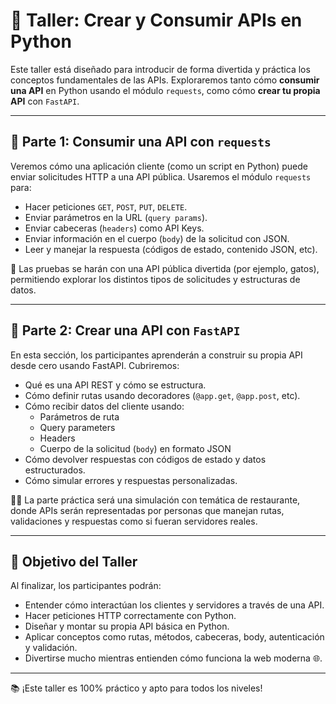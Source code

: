 # 🐧 Taller: Crear y Consumir APIs en Python

Este taller está diseñado para introducir de forma divertida y práctica los conceptos fundamentales de las APIs. Exploraremos tanto cómo **consumir una API** en Python usando el módulo `requests`, como cómo **crear tu propia API** con `FastAPI`.

---

## 🧃 Parte 1: Consumir una API con `requests`

Veremos cómo una aplicación cliente (como un script en Python) puede enviar solicitudes HTTP a una API pública. Usaremos el módulo `requests` para:

- Hacer peticiones `GET`, `POST`, `PUT`, `DELETE`.
- Enviar parámetros en la URL (`query params`).
- Enviar cabeceras (`headers`) como API Keys.
- Enviar información en el cuerpo (`body`) de la solicitud con JSON.
- Leer y manejar la respuesta (códigos de estado, contenido JSON, etc).

🧪 Las pruebas se harán con una API pública divertida (por ejemplo, gatos), permitiendo explorar los distintos tipos de solicitudes y estructuras de datos.

---

## 🍳 Parte 2: Crear una API con `FastAPI`

En esta sección, los participantes aprenderán a construir su propia API desde cero usando FastAPI. Cubriremos:

- Qué es una API REST y cómo se estructura.
- Cómo definir rutas usando decoradores (`@app.get`, `@app.post`, etc).
- Cómo recibir datos del cliente usando:
  - Parámetros de ruta
  - Query parameters
  - Headers
  - Cuerpo de la solicitud (`body`) en formato JSON
- Cómo devolver respuestas con códigos de estado y datos estructurados.
- Cómo simular errores y respuestas personalizadas.

🧑‍🍳 La parte práctica será una simulación con temática de restaurante, donde APIs serán representadas por personas que manejan rutas, validaciones y respuestas como si fueran servidores reales.

---

## 🧩 Objetivo del Taller

Al finalizar, los participantes podrán:

- Entender cómo interactúan los clientes y servidores a través de una API.
- Hacer peticiones HTTP correctamente con Python.
- Diseñar y montar su propia API básica en Python.
- Aplicar conceptos como rutas, métodos, cabeceras, body, autenticación y validación.
- Divertirse mucho mientras entienden cómo funciona la web moderna 🌐.

---

📚 ¡Este taller es 100% práctico y apto para todos los niveles!

